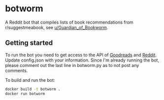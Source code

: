# botworm
A Reddit bot that compiles lists of book recommendations from r/suggestmeabook, see [u/Guardian_of_Bookworm](https://www.reddit.com/user/Guardian_of_Bookworm).


## Getting started
To run the bot you need to get access to the API of [Goodreads](https://www.goodreads.com/api) and [Reddit](https://www.reddit.com/wiki/api). Update config.json with your information.
Since I'm already running the bot, please comment out the last line in botworm.py as to not post any comments.

To build and run the bot:
```bash
docker build -t botworm .
docker run botworm
```
